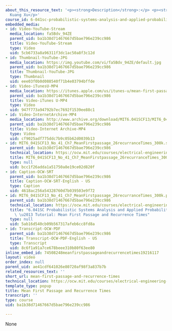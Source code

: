 ```yaml
---
about_this_resource_text: '<p><strong>Description</strong>:</p> <p><strong>Instructor</strong>:
  Kuang Xu</p>'
course_id: 6-041sc-probabilistic-systems-analysis-and-applied-probability-fall-2013
embedded_media:
- id: Video-YouTube-Stream
  media_location: fa5Bdv_94ZE
  parent_uid: ba1b38d71467667d5bae796e239cc986
  title: Video-YouTube-Stream
  type: Video
  uid: 5cb6733a8a96311f3dc1ac50a8f3c12d
- id: Thumbnail-YouTube-JPG
  media_location: https://img.youtube.com/vi/fa5Bdv_94ZE/default.jpg
  parent_uid: ba1b38d71467667d5bae796e239cc986
  title: Thumbnail-YouTube-JPG
  type: Thumbnail
  uid: eee03f0b0d088540f71b4e03794bffde
- id: Video-iTunesU-MP4
  media_location: https://itunes.apple.com/us/itunes-u/mean-first-passage-recurrence/id814580809?i=249378275
  parent_uid: ba1b38d71467667d5bae796e239cc986
  title: Video-iTunes U-MP4
  type: Video
  uid: 947f773a94792b7ec7692f1539ee88c1
- id: Video-InternetArchive-MP4
  media_location: http://www.archive.org/download/MIT6.041SCF13/MIT6_041SCF13_No_41_Ch7_MeanFirstpassage%26recurranceTimes_300k.mp4
  parent_uid: ba1b38d71467667d5bae796e239cc986
  title: Video-Internet Archive-MP4
  type: Video
  uid: cf9025adf775ddc7b9c05b62d0039b13
- id: MIT6_041SCF13_No_41_Ch7_MeanFirstpassage_26recurranceTimes_300k.srt
  parent_uid: ba1b38d71467667d5bae796e239cc986
  technical_location: https://ocw.mit.edu/courses/electrical-engineering-and-computer-science/6-041sc-probabilistic-systems-analysis-and-applied-probability-fall-2013/resource-index/mean-first-passage-and-recurrence-times/MIT6_041SCF13_No_41_Ch7_MeanFirstpassage_26recurranceTimes_300k.srt
  title: MIT6_041SCF13_No_41_Ch7_MeanFirstpassage_26recurranceTimes_300k.srt
  type: null
  uid: bcc1f26adda1a51750a8e19ce02d820f
- id: Caption-OCW-SRT
  parent_uid: ba1b38d71467667d5bae796e239cc986
  title: Caption-OCW-SRT-English - US
  type: Caption
  uid: 4618ac256a54328760d7b039503e9f72
- id: MIT6_041SCF13_No_41_Ch7_MeanFirstpassage_26recurranceTimes_300k.pdf
  parent_uid: ba1b38d71467667d5bae796e239cc986
  technical_location: https://ocw.mit.edu/courses/electrical-engineering-and-computer-science/6-041sc-probabilistic-systems-analysis-and-applied-probability-fall-2013/resource-index/mean-first-passage-and-recurrence-times/MIT6_041SCF13_No_41_Ch7_MeanFirstpassage_26recurranceTimes_300k.pdf
  title: "6.041SC Probabilistic Systems Analysis and Applied Probability, Fall 2013Transcript\
    \ \u2013 Tutorial: Mean First Passage and Recurrence Times"
  type: null
  uid: 5ab16d540cb09b567317afeb6cc8fd8a
- id: Transcript-OCW-PDF
  parent_uid: ba1b38d71467667d5bae796e239cc986
  title: Transcript-OCW-PDF-English - US
  type: Transcript
  uid: 8c6f1a91a7ce678beee310b80f63ee80
inline_embed_id: 74508248meanfirstpassageandrecurrencetimes19216117
layout: video
order_index: null
parent_uid: ae41cdf641026e80720af98f3a837b7b
related_resources_text: ''
short_url: mean-first-passage-and-recurrence-times
technical_location: https://ocw.mit.edu/courses/electrical-engineering-and-computer-science/6-041sc-probabilistic-systems-analysis-and-applied-probability-fall-2013/resource-index/mean-first-passage-and-recurrence-times
template_type: popup
title: Mean First Passage and Recurrence Times
transcript: ''
type: course
uid: ba1b38d71467667d5bae796e239cc986

---
```

None